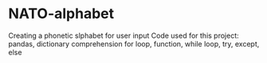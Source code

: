 # NATO-alphabet
Creating a phonetic slphabet for user input 
Code used for this project:
pandas,
dictionary comprehension for loop,
function,
while loop,
try, except, else
